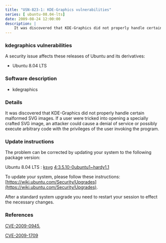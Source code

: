 ```yaml
---
title: "USN-823-1: KDE-Graphics vulnerabilities"
series: [ ubuntu-08.04-lts]
date: 2009-08-24 12:00:00
description: |
    It was discovered that KDE-Graphics did not properly handle certain malformed SVG images. If a user were tricked into opening a specially crafted SVG image, an attacker could cause a denial of service or possibly execute arbitrary code with the privileges of the user invoking the program. 
--- 
```

 
### kdegraphics vulnerabilities

A security issue affects these releases of Ubuntu and its derivatives:

* Ubuntu 8.04 LTS

### Software description

* kdegraphics 

### Details

It was discovered that KDE-Graphics did not properly handle certain malformed SVG images. If a user were tricked into opening a specially crafted SVG image, an attacker could cause a denial of service or possibly execute arbitrary code with the privileges of the user invoking the program. 

### Update instructions

The problem can be corrected by updating your system to the following package version:

Ubuntu 8.04 LTS
 : [ksvg](https://launchpad.net/ubuntu/+source/kdegraphics) <span> [4:3.5.10-0ubuntu1~hardy1.1](https://launchpad.net/ubuntu/+source/kdegraphics/4:3.5.10-0ubuntu1~hardy1.1) </span> 

To update your system, please follow these instructions: [https://wiki.ubuntu.com/Security/Upgrades](https://wiki.ubuntu.com/Security/Upgrades).

After a standard system upgrade you need to restart your session to effect the necessary changes. 

### References

 [CVE-2009-0945](http://people.ubuntu.com/~ubuntu-security/cve/CVE-2009-0945), 

 [CVE-2009-1709](http://people.ubuntu.com/~ubuntu-security/cve/CVE-2009-1709)
 
